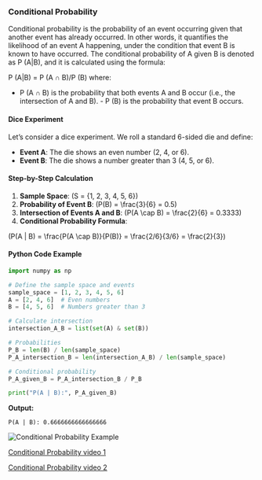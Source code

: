 ### Conditional Probability

Conditional probability is the probability of an event occurring given that
another event has already occurred. In other words, it quantifies the likelihood
of an event A happening, under the condition that event B is known to have
occurred. The conditional probability of A given B is denoted as P (A|B), and
it is calculated using the formula: 

P (A|B) = P (A ∩ B)/P (B)
where:
- P (A ∩ B) is the probability that both events A and B occur (i.e., the
intersection of A and B). - P (B) is the probability that event B occurs.

#### Dice Experiment

Let’s consider a dice experiment. We roll a standard 6-sided die and define:

- **Event A**: The die shows an even number (2, 4, or 6).
- **Event B**: The die shows a number greater than 3 (4, 5, or 6).

#### Step-by-Step Calculation

1. **Sample Space**: \(S = \{1, 2, 3, 4, 5, 6\}\)
2. **Probability of Event B**: \(P(B) = \frac{3}{6} = 0.5\)
3. **Intersection of Events A and B**: \(P(A \cap B) = \frac{2}{6} = 0.3333\)
4. **Conditional Probability Formula**:

\(P(A | B) = \frac{P(A \cap B)}{P(B)} = \frac{2/6}{3/6} = \frac{2}{3}\)

#### Python Code Example

```python
import numpy as np

# Define the sample space and events
sample_space = [1, 2, 3, 4, 5, 6]
A = [2, 4, 6]  # Even numbers
B = [4, 5, 6]  # Numbers greater than 3

# Calculate intersection
intersection_A_B = list(set(A) & set(B))

# Probabilities
P_B = len(B) / len(sample_space)
P_A_intersection_B = len(intersection_A_B) / len(sample_space)

# Conditional probability
P_A_given_B = P_A_intersection_B / P_B

print("P(A | B):", P_A_given_B)
```

**Output:**

```
P(A | B): 0.6666666666666666
```

![Conditional Probability Example](./images/conditional_probability_example.jpg)  



[Conditional Probability video 1](https://drive.google.com/file/d/1w9gS_nut-K0EZZ5SGK8UsKN_qbwcPaBN/view?usp=drive_link) 

[Conditional Probability video 2](https://drive.google.com/file/d/1J6ZlfSrlUJupLeQZTIPitkgY0OLLZeeK/view?usp=drive_link) 
